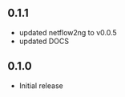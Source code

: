 <!-- https://developers.home-assistant.io/docs/add-ons/presentation#keeping-a-changelog -->

## 0.1.1

- updated netflow2ng to v0.0.5
- updated DOCS

## 0.1.0

- Initial release